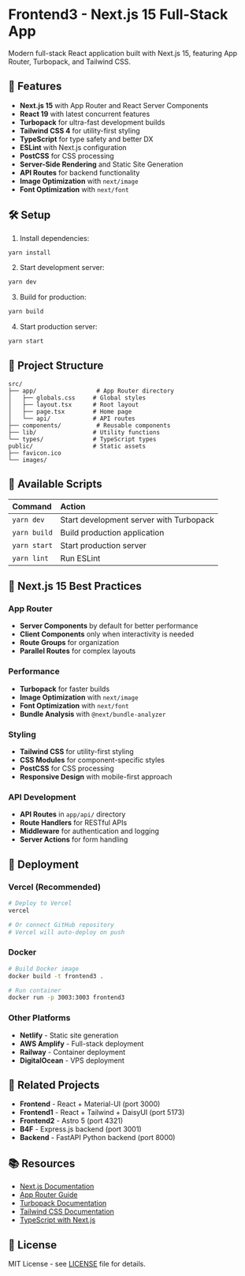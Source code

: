 # Frontend3 - Next.js 15 Full-Stack App

Modern full-stack React application built with Next.js 15, featuring App Router, Turbopack, and Tailwind CSS.

## 🚀 Features

- **Next.js 15** with App Router and React Server Components
- **React 19** with latest concurrent features
- **Turbopack** for ultra-fast development builds
- **Tailwind CSS 4** for utility-first styling
- **TypeScript** for type safety and better DX
- **ESLint** with Next.js configuration
- **PostCSS** for CSS processing
- **Server-Side Rendering** and Static Site Generation
- **API Routes** for backend functionality
- **Image Optimization** with `next/image`
- **Font Optimization** with `next/font`

## 🛠️ Setup

1. Install dependencies:
```bash
yarn install
```

2. Start development server:
```bash
yarn dev
```

3. Build for production:
```bash
yarn build
```

4. Start production server:
```bash
yarn start
```

## 📁 Project Structure

```
src/
├── app/                 # App Router directory
│   ├── globals.css     # Global styles
│   ├── layout.tsx      # Root layout
│   ├── page.tsx        # Home page
│   └── api/            # API routes
├── components/          # Reusable components
├── lib/                # Utility functions
└── types/              # TypeScript types
public/                 # Static assets
├── favicon.ico
└── images/
```

## 🧞 Available Scripts

| Command | Action |
| :------ | :----- |
| `yarn dev` | Start development server with Turbopack |
| `yarn build` | Build production application |
| `yarn start` | Start production server |
| `yarn lint` | Run ESLint |

## 🎯 Next.js 15 Best Practices

### App Router
- **Server Components** by default for better performance
- **Client Components** only when interactivity is needed
- **Route Groups** for organization
- **Parallel Routes** for complex layouts

### Performance
- **Turbopack** for faster builds
- **Image Optimization** with `next/image`
- **Font Optimization** with `next/font`
- **Bundle Analysis** with `@next/bundle-analyzer`

### Styling
- **Tailwind CSS** for utility-first styling
- **CSS Modules** for component-specific styles
- **PostCSS** for CSS processing
- **Responsive Design** with mobile-first approach

### API Development
- **API Routes** in `app/api/` directory
- **Route Handlers** for RESTful APIs
- **Middleware** for authentication and logging
- **Server Actions** for form handling

## 🚀 Deployment

### Vercel (Recommended)
```bash
# Deploy to Vercel
vercel

# Or connect GitHub repository
# Vercel will auto-deploy on push
```

### Docker
```bash
# Build Docker image
docker build -t frontend3 .

# Run container
docker run -p 3003:3003 frontend3
```

### Other Platforms
- **Netlify** - Static site generation
- **AWS Amplify** - Full-stack deployment
- **Railway** - Container deployment
- **DigitalOcean** - VPS deployment

## 🔗 Related Projects

- **Frontend** - React + Material-UI (port 3000)
- **Frontend1** - React + Tailwind + DaisyUI (port 5173)
- **Frontend2** - Astro 5 (port 4321)
- **B4F** - Express.js backend (port 3001)
- **Backend** - FastAPI Python backend (port 8000)

## 📚 Resources

- [Next.js Documentation](https://nextjs.org/docs)
- [App Router Guide](https://nextjs.org/docs/app)
- [Turbopack Documentation](https://turbo.build/pack)
- [Tailwind CSS Documentation](https://tailwindcss.com/docs)
- [TypeScript with Next.js](https://nextjs.org/docs/pages/building-your-application/configuring/typescript)

## 📄 License

MIT License - see [LICENSE](LICENSE) file for details.